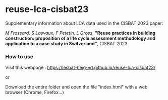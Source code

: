 # reuse-lca-cisbat23
Supplementary information about LCA data used in the CISBAT 2023 paper:

*M Frossard, S Lasvaux, F Petetin, L Gross*, **"Reuse practices in building construction: proposition of a life cycle assessment methodology and application to a case study in Switzerland"**, CISBAT 2023

### How to use

Visit this webpage : https://lesbat-heig-vd.github.io/reuse-lca-cisbat23/

or

Download the entire folder and open the file "index.html" with a web browser (Chrome, Firefox...)
